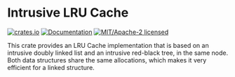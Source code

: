 Intrusive LRU Cache
===================

[![crates.io](https://img.shields.io/crates/v/intrusive-lru-cache.svg)](https://crates.io/crates/intrusive-lru-cache)
[![Documentation](https://docs.rs/intrusive-lru-cache/badge.svg)](https://docs.rs/intrusive-lru-cache)
[![MIT/Apache-2 licensed](https://img.shields.io/crates/l/intrusive-lru-cache.svg)](./LICENSE-Apache)

This crate provides an LRU Cache implementation that is based on an intrusive doubly linked list and an intrusive red-black tree,
in the same node. Both data structures share the same allocations, which makes it very efficient for a linked structure.